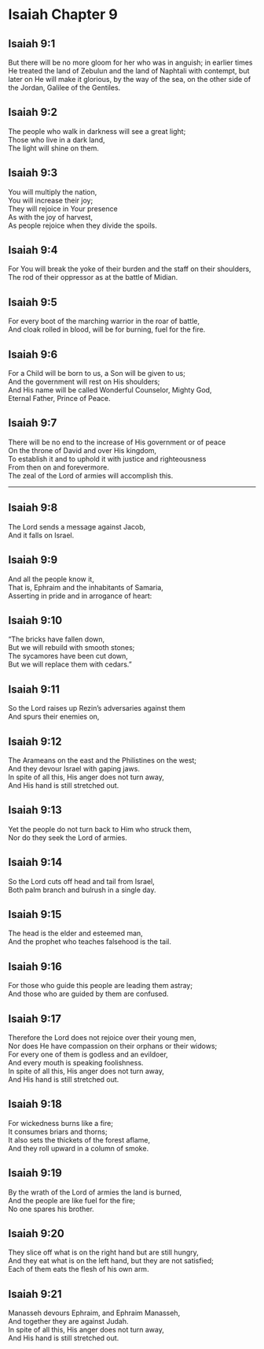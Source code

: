 # Isaiah Chapter 9

## Isaiah 9:1  
But there will be no more gloom for her who was in anguish; in earlier times He treated the land of Zebulun and the land of Naphtali with contempt, but later on He will make it glorious, by the way of the sea, on the other side of the Jordan, Galilee of the Gentiles.

## Isaiah 9:2  
The people who walk in darkness will see a great light;  
Those who live in a dark land,  
The light will shine on them.

## Isaiah 9:3  
You will multiply the nation,  
You will increase their joy;  
They will rejoice in Your presence  
As with the joy of harvest,  
As people rejoice when they divide the spoils.

## Isaiah 9:4  
For You will break the yoke of their burden and the staff on their shoulders,  
The rod of their oppressor as at the battle of Midian.

## Isaiah 9:5  
For every boot of the marching warrior in the roar of battle,  
And cloak rolled in blood, will be for burning, fuel for the fire.

## Isaiah 9:6  
For a Child will be born to us, a Son will be given to us;  
And the government will rest on His shoulders;  
And His name will be called Wonderful Counselor, Mighty God,  
Eternal Father, Prince of Peace.

## Isaiah 9:7  
There will be no end to the increase of His government or of peace  
On the throne of David and over His kingdom,  
To establish it and to uphold it with justice and righteousness  
From then on and forevermore.  
The zeal of the Lord of armies will accomplish this.

---

## Isaiah 9:8  
The Lord sends a message against Jacob,  
And it falls on Israel.

## Isaiah 9:9  
And all the people know it,  
That is, Ephraim and the inhabitants of Samaria,  
Asserting in pride and in arrogance of heart:

## Isaiah 9:10  
“The bricks have fallen down,  
But we will rebuild with smooth stones;  
The sycamores have been cut down,  
But we will replace them with cedars.”

## Isaiah 9:11  
So the Lord raises up Rezin’s adversaries against them  
And spurs their enemies on,

## Isaiah 9:12  
The Arameans on the east and the Philistines on the west;  
And they devour Israel with gaping jaws.  
In spite of all this, His anger does not turn away,  
And His hand is still stretched out.

## Isaiah 9:13  
Yet the people do not turn back to Him who struck them,  
Nor do they seek the Lord of armies.

## Isaiah 9:14  
So the Lord cuts off head and tail from Israel,  
Both palm branch and bulrush in a single day.

## Isaiah 9:15  
The head is the elder and esteemed man,  
And the prophet who teaches falsehood is the tail.

## Isaiah 9:16  
For those who guide this people are leading them astray;  
And those who are guided by them are confused.

## Isaiah 9:17  
Therefore the Lord does not rejoice over their young men,  
Nor does He have compassion on their orphans or their widows;  
For every one of them is godless and an evildoer,  
And every mouth is speaking foolishness.  
In spite of all this, His anger does not turn away,  
And His hand is still stretched out.

## Isaiah 9:18  
For wickedness burns like a fire;  
It consumes briars and thorns;  
It also sets the thickets of the forest aflame,  
And they roll upward in a column of smoke.

## Isaiah 9:19  
By the wrath of the Lord of armies the land is burned,  
And the people are like fuel for the fire;  
No one spares his brother.

## Isaiah 9:20  
They slice off what is on the right hand but are still hungry,  
And they eat what is on the left hand, but they are not satisfied;  
Each of them eats the flesh of his own arm.

## Isaiah 9:21  
Manasseh devours Ephraim, and Ephraim Manasseh,  
And together they are against Judah.  
In spite of all this, His anger does not turn away,  
And His hand is still stretched out.

